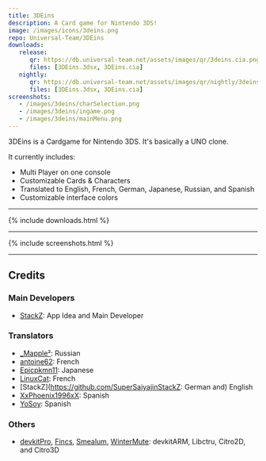 ```yaml
---
title: 3DEins
description: A Card game for Nintendo 3DS!
image: /images/icons/3deins.png
repo: Universal-Team/3DEins
downloads:
   release:
      qr: https://db.universal-team.net/assets/images/qr/3deins.cia.png
      files: [3DEins.3dsx, 3DEins.cia]
   nightly:
      qr: https://db.universal-team.net/assets/images/qr/nightly/3deins.cia.png
      files: [3DEins.3dsx, 3DEins.cia]
screenshots:
   - /images/3deins/charSelection.png
   - /images/3deins/ingame.png
   - /images/3deins/mainMenu.png
---
```


3DEins is a Cardgame for Nintendo 3DS. It's basically a UNO clone.

It currently includes:
- Multi Player on one console
- Customizable Cards & Characters
- Translated to English, French, German, Japanese, Russian, and Spanish
- Customizable interface colors

----

{% include downloads.html %}

----

{% include screenshots.html %}

----

## Credits
### Main Developers
- [StackZ](https://github.com/SuperSaiyajinStackZ): App Idea and Main Developer

### Translators
- [_Mapple²](https://gitlab.com/of228lo): Russian
- [antoine62](https://github.com/antoine62): French
- [Epicpkmn11](https://github.com/Epicpkmn11): Japanese
- [LinuxCat](https://github.com/LinUwUxCat): French
- [StackZ](https://github.com/SuperSaiyajinStackZ: German and) English
- [XxPhoenix1996xX](https://github.com/XxPhoenix1996xX): Spanish
- [YoSoy](https://twitter.com/riku200): Spanish

### Others
- [devkitPro](https://github.com/devkitPro), [Fincs](https://github.com/fincs), [Smealum](https://github.com/smealum), [WinterMute](https://github.com/WinterMute): devkitARM, Libctru, Citro2D, and Citro3D
